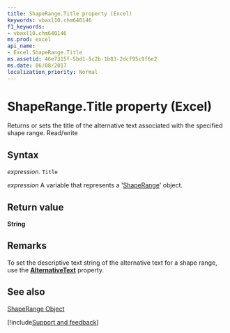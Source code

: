 ```yaml
---
title: ShapeRange.Title property (Excel)
keywords: vbaxl10.chm640146
f1_keywords:
- vbaxl10.chm640146
ms.prod: excel
api_name:
- Excel.ShapeRange.Title
ms.assetid: 46e7315f-5bd1-5c2b-1b83-2dcf95c9f6e2
ms.date: 06/08/2017
localization_priority: Normal
---
```



# ShapeRange.Title property (Excel)

Returns or sets the title of the alternative text associated with the specified shape range. Read/write


## Syntax

_expression_. `Title`

_expression_ A variable that represents a '[ShapeRange](Excel.ShapeRange.md)' object.


## Return value

 **String**


## Remarks

To set the descriptive text string of the alternative text for a shape range, use the  **[AlternativeText](Excel.ShapeRange.AlternativeText.md)** property.


## See also


[ShapeRange Object](Excel.ShapeRange.md)

[!include[Support and feedback](~/includes/feedback-boilerplate.md)]